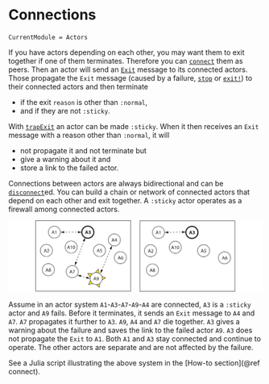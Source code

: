 # Connections

```@meta
CurrentModule = Actors
```

If you have actors depending on each other, you may want them to exit together if one of them terminates. Therefore you can [`connect`](@ref) them as peers. Then an actor will send an [`Exit`](@ref) message to its connected actors. Those propagate the `Exit` message (caused by a failure, [`stop`](@ref) or [`exit!`](@ref)) to their connected actors and then terminate

- if the exit `reason` is other than `:normal`,
- and if they are not `:sticky`.

With [`trapExit`](@ref) an actor can be made `:sticky`. When it then receives an `Exit` message with a reason other than `:normal`, it will

- not propagate it and not terminate but
- give a warning about it and
- store a link to the failed actor.

Connections between actors are always bidirectional and can be [`disconnect`](@ref)ed. You can build a chain or network of connected actors that depend on each other and exit together. A `:sticky` actor operates as a firewall among connected actors.

![connection](../assets/connect.svg)

Assume in an actor system `A1`-`A3`-`A7`-`A9`-`A4` are connected, `A3` is a `:sticky` actor and `A9` fails. Before it terminates, it sends an `Exit` message to `A4` and `A7`. `A7` propagates it further to `A3`. `A9`, `A4` and `A7` die together. `A3` gives a warning about the failure and saves the link to the failed actor `A9`. `A3` does not propagate the `Exit` to `A1`. Both `A1` and `A3` stay connected and continue to operate. The other actors are separate and are not affected by the failure.

See a Julia script illustrating the above system in the [How-to section](@ref connect).
